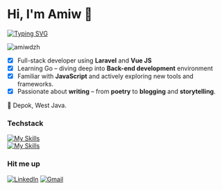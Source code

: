 <h1 align="left">Hi, I'm Amiw 🌺</h1>
<p align="left">
<a href="https://git.io/typing-svg"><img src="https://readme-typing-svg.demolab.com?font=Fira+Code&duration=2500&pause=1000&background=6DFF2B00&width=435&lines=Welcome+to+my+GitHub+Page!;Excited+to+learn+new+technologies;Interested+in+WebDev+and+Full-Stack;I+write+for+fun!+XD" alt="Typing SVG" /></a>
<!-- <a href="https://git.io/typing-svg"><img src="https://readme-typing-svg.demolab.com?font=Fira+Code&duration=2500&pause=1000&background=6DFF2B00&center=true&vCenter=true&width=435&lines=Welcome+to+my+GitHub+Page!;Excited+to+learn+new+technologies;Interested+in+WebDev+and+Full-Stack;I+write+for+fun!+XD" alt="Typing SVG" /></a> -->
</p>

<p align="left"> <img src="https://komarev.com/ghpvc/?username=amirahdzh&color=ff69b4" alt="amiwdzh" /> </p>

- [x] Full-stack developer using **Laravel** and **Vue JS**
- [x] Learning Go – diving deep into **Back-end development** environment
- [x] Familiar with **JavaScript** and actively exploring new tools and frameworks.
- [x] Passionate about **writing** – from **poetry** to **blogging** and **storytelling**.

📍  Depok, West Java. <br>

<!-- [![Gmail](https://skillicons.dev/icons?i=gmail)](https://mail.google.com/mail/?view=cm&fs=1&to=amirahdzh@gmail.com&su=SUBJECT&body=BODY&bcc=someone.else@example.com) -->

<h3 align="left">Techstack</h3>
<p align="left"> 

[![My Skills](https://skillicons.dev/icons?i=postgres,mysql,go,docker,php,laravel,express,nodejs)](https://skillicons.dev) <br>
[![My Skills](https://skillicons.dev/icons?i=tailwind,vercel,bootstrap,postman,html,css,js)](https://skillicons.dev)


<h3 align="left">Hit me up</h3>

[![LinkedIn](https://skillicons.dev/icons?i=linkedin)](https://linkedin.com/in/amirahdzh)
[![Gmail](https://skillicons.dev/icons?i=gmail)](https://mail.google.com/mail/?view=cm&fs=1&to=amirahdzh@gmail.com)

<!--
<p><img align="left" src="https://github-readme-stats.vercel.app/api/top-langs?username=farisfaikar&show_icons=true&locale=en&theme=tokyonight&hide=python,jupyter+notebook" alt="farisfaikar" /></p>

<p>&nbsp;<img align="center" src="https://github-readme-stats.vercel.app/api?username=farisfaikar&show_icons=true&locale=en&theme=tokyonight" alt="farisfaikar" /></p>

<p><img align="center" src="https://github-readme-streak-stats.herokuapp.com/?user=farisfaikar&theme=tokyonight" alt="farisfaikar" /></p>

<h3 align="left">Useless Graphs</h3>

[![Ashutosh's github activity graph](https://github-readme-activity-graph.vercel.app/graph?username=amirahdzh&theme=dracula)](https://github.com/ashutosh00710/github-readme-activity-graph)  -->
